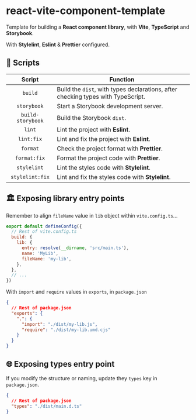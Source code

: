 # react-vite-component-template

Template for building a **React component library**, with **Vite**, **TypeScript** and **Storybook**.

With **Stylelint**, **Eslint** & **Prettier** configured.

## 🤖 Scripts

|      Script       | Function                                                                         |
| :---------------: | -------------------------------------------------------------------------------- |
|      `build`      | Build the `dist`, with types declarations, after checking types with TypeScript. |
|    `storybook`    | Start a Storybook development server.                                            |
| `build-storybook` | Build the Storybook `dist`.                                                      |
|      `lint`       | Lint the project with **Eslint**.                                                |
|    `lint:fix`     | Lint and fix the project with **Eslint**.                                        |
|     `format`      | Check the project format with **Prettier**.                                      |
|   `format:fix`    | Format the project code with **Prettier**.                                       |
|    `stylelint`    | Lint the styles code with **Stylelint**.                                         |
|  `stylelint:fix`  | Lint and fix the styles code with **Stylelint**.                                 |

## 🏛️ Exposing library entry points

Remember to align `fileName` value in `lib` object within `vite.config.ts`...

```js
export default defineConfig({
  // Rest of vite.config.ts
  build: {
    lib: {
      entry: resolve(__dirname, 'src/main.ts'),
      name: 'MyLib',
      fileName: 'my-lib',
    },
  },
  // ...
})
```

With `import` and `require` values in `exports`, in `package.json`

```json
{
  // Rest of package.json
  "exports": {
    ".": {
      "import": "./dist/my-lib.js",
      "require": "./dist/my-lib.umd.cjs"
    }
  }
}
```

## 🌐 Exposing types entry point

If you modify the structure or naming, update they `types` key in `package.json`.

```json
{
  // Rest of package.json
  "types": "./dist/main.d.ts"
}
```
